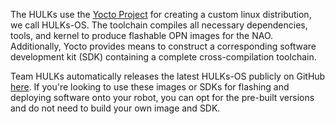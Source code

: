 The HULKs use the [Yocto Project](https://yoctoproject.org) for creating a custom linux distribution, we call HULKs-OS.
The toolchain compiles all necessary dependencies, tools, and kernel to produce flashable OPN images for the NAO.
Additionally, Yocto provides means to construct a corresponding software development kit (SDK) containing a complete cross-compilation toolchain.

Team HULKs automatically releases the latest HULKs-OS publicly on GitHub [here](https://github.com/hulks/meta-nao/releases).
If you're looking to use these images or SDKs for flashing and deploying software onto your robot, you can opt for the pre-built versions and do not need to build your own image and SDK.
